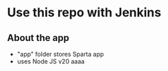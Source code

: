 # Use this repo with Jenkins

## About the app
- "app" folder stores Sparta app
- uses Node JS v20
aaaa
